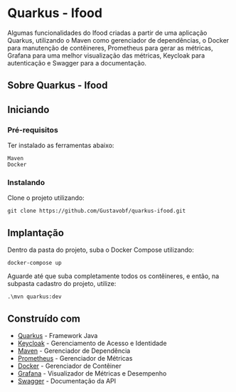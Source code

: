 # Quarkus - Ifood

Algumas funcionalidades do Ifood criadas a partir de uma aplicação Quarkus, utilizando o Maven como gerenciador de dependências, o Docker para manutenção de contêineres, Prometheus para gerar as métricas, Grafana para uma melhor visualização das métricas, Keycloak para autenticação e Swagger para a documentação.

## Sobre Quarkus - Ifood

## Iniciando

### Pré-requisitos

Ter instalado as ferramentas abaixo:

```
Maven
Docker
```

### Instalando

Clone o projeto utilizando:

```
git clone https://github.com/Gustavobf/quarkus-ifood.git
```

## Implantação

Dentro da pasta do projeto, suba o Docker Compose utilizando:

```
docker-compose up
```

Aguarde até que suba completamente todos os contêineres, e então, na subpasta cadastro do projeto, utilize: 

```
.\mvn quarkus:dev
```

## Construído com
* [Quarkus](https://quarkus.io/) - Framework Java
* [Keycloak](https://www.keycloak.org/) - Gerenciamento de Acesso e Identidade
* [Maven](https://maven.apache.org/) - Gerenciador de Dependência
* [Prometheus](https://prometheus.io/) - Gerenciador de Métricas
* [Docker](https://www.docker.com/) - Gerenciador de Contêiner
* [Grafana](https://grafana.com/) - Visualizador de Métricas e Desempenho
* [Swagger](https://swagger.io/) - Documentação da API
